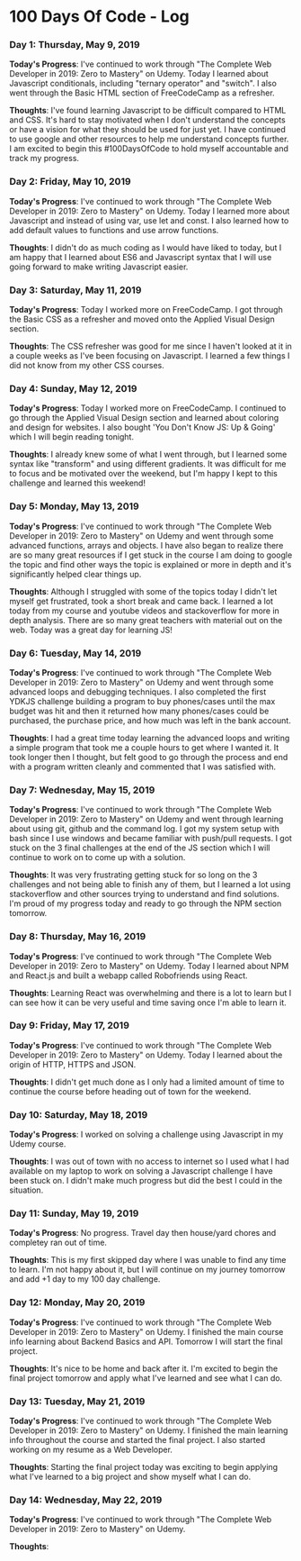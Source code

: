 # 100 Days Of Code - Log

### Day 1: Thursday, May 9, 2019

**Today's Progress**: I've continued to work through "The Complete Web Developer in 2019: Zero to Mastery" on Udemy. Today I learned about Javascript conditionals, including "ternary operator" and "switch". I also went through the Basic HTML section of FreeCodeCamp as a refresher.

**Thoughts**: I've found learning Javascript to be difficult compared to HTML and CSS. It's hard to stay motivated when I don't understand the concepts or have a vision for what they should be used for just yet. I have continued to use google and other resources to help me understand concepts further. I am excited to begin this #100DaysOfCode to hold myself accountable and track my progress.

### Day 2: Friday, May 10, 2019

**Today's Progress**: I've continued to work through "The Complete Web Developer in 2019: Zero to Mastery" on Udemy. Today I learned more about Javascript and instead of using var, use let and const. I also learned how to add default values to functions and use arrow functions.

**Thoughts**: I didn't do as much coding as I would have liked to today, but I am happy that I learned about ES6 and Javascript syntax that I will use going forward to make writing Javascript easier.

### Day 3: Saturday, May 11, 2019

**Today's Progress**: Today I worked more on FreeCodeCamp. I got through the Basic CSS as a refresher and moved onto the Applied Visual Design section.

**Thoughts**: The CSS refresher was good for me since I haven't looked at it in a couple weeks as I've been focusing on Javascript. I learned a few things I did not know from my other CSS courses.

### Day 4: Sunday, May 12, 2019

**Today's Progress**: Today I worked more on FreeCodeCamp. I continued to go through the Applied Visual Design section and learned about coloring and design for websites.  I also bought 'You Don't Know JS: Up & Going' which I will begin reading tonight.

**Thoughts**: I already knew some of what I went through, but I learned some syntax like "transform" and using different gradients. It was difficult for me to focus and be motivated over the weekend, but I'm happy I kept to this challenge and learned this weekend!

### Day 5: Monday, May 13, 2019

**Today's Progress**: I've continued to work through "The Complete Web Developer in 2019: Zero to Mastery" on Udemy and went through some advanced functions, arrays and objects. I have also began to realize there are so many great resources if I get stuck in the course I am doing to google the topic and find other ways the topic is explained or more in depth and it's significantly helped clear things up.

**Thoughts**: Although I struggled with some of the topics today I didn't let myself get frustrated, took a short break and came back. I learned a lot today from my course and youtube videos and stackoverflow for more in depth analysis. There are so many great teachers with material out on the web. Today was a great day for learning JS!

### Day 6: Tuesday, May 14, 2019

**Today's Progress**: I've continued to work through "The Complete Web Developer in 2019: Zero to Mastery" on Udemy and went through some advanced loops and debugging techniques. I also completed the first YDKJS challenge building a program to buy phones/cases until the max budget was hit and then it returned how many phones/cases could be purchased, the purchase price, and how much was left in the bank account.

**Thoughts**: I had a great time today learning the advanced loops and writing a simple program that took me a couple hours to get where I wanted it. It took longer then I thought, but felt good to go through the process and end with a program written cleanly and commented that I was satisfied with.

### Day 7: Wednesday, May 15, 2019

**Today's Progress**: I've continued to work through "The Complete Web Developer in 2019: Zero to Mastery" on Udemy and went through learning about using git, github and the command log. I got my system setup with bash since I use windows and became familiar with push/pull requests. I got stuck on the 3 final challenges at the end of the JS section which I will continue to work on to come up with a solution.

**Thoughts**: It was very frustrating getting stuck for so long on the 3 challenges and not being able to finish any of them, but I learned a lot using stackoverflow and other sources trying to understand and find solutions. I'm proud of my progress today and ready to go through the NPM section tomorrow.

### Day 8: Thursday, May 16, 2019

**Today's Progress**: I've continued to work through "The Complete Web Developer in 2019: Zero to Mastery" on Udemy. Today I learned about NPM and React.js and built a webapp called Robofriends using React.

**Thoughts**: Learning React was overwhelming and there is a lot to learn but I can see how it can be very useful and time saving once I'm able to learn it.

### Day 9: Friday, May 17, 2019

**Today's Progress**: I've continued to work through "The Complete Web Developer in 2019: Zero to Mastery" on Udemy. Today I learned about the origin of HTTP, HTTPS and JSON.

**Thoughts**: I didn't get much done as I only had a limited amount of time to continue the course before heading out of town for the weekend.

### Day 10: Saturday, May 18, 2019

**Today's Progress**: I worked on solving a challenge using Javascript in my Udemy course.

**Thoughts**: I was out of town with no access to internet so I used what I had available on my laptop to work on solving a Javascript challenge I have been stuck on. I didn't make much progress but did the best I could in the situation.

### Day 11: Sunday, May 19, 2019

**Today's Progress**: No progress. Travel day then house/yard chores and completey ran out of time.

**Thoughts**: This is my first skipped day where I was unable to find any time to learn. I'm not happy about it, but I will continue on my journey tomorrow and add +1 day to my 100 day challenge.

### Day 12: Monday, May 20, 2019

**Today's Progress**: I've continued to work through "The Complete Web Developer in 2019: Zero to Mastery" on Udemy. I finished the main course info learning about Backend Basics and API. Tomorrow I will start the final project.

**Thoughts**: It's nice to be home and back after it. I'm excited to begin the final project tomorrow and apply what I've learned and see what I can do.

### Day 13: Tuesday, May 21, 2019

**Today's Progress**: I've continued to work through "The Complete Web Developer in 2019: Zero to Mastery" on Udemy. I finished the main learning info throughout the course and started the final project. I also started working on my resume as a Web Developer.

**Thoughts**: Starting the final project today was exciting to begin applying what I've learned to a big project and show myself what I can do.

### Day 14: Wednesday, May 22, 2019

**Today's Progress**: I've continued to work through "The Complete Web Developer in 2019: Zero to Mastery" on Udemy. 

**Thoughts**: 